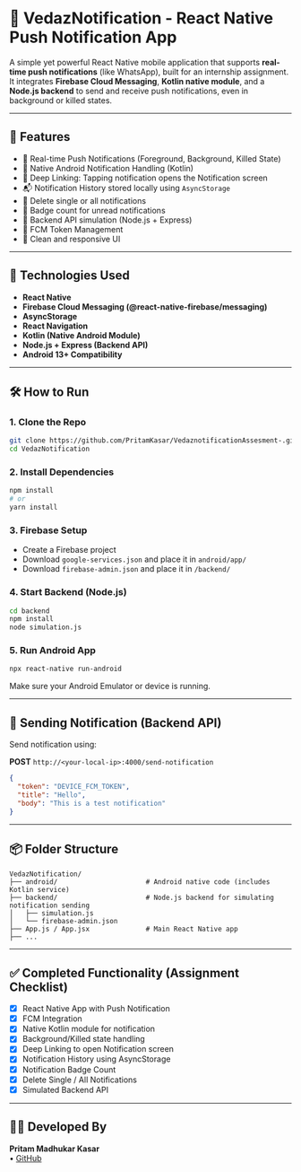 # 📱 VedazNotification - React Native Push Notification App

A simple yet powerful React Native mobile application that supports **real-time push notifications** (like WhatsApp), built for an internship assignment. It integrates **Firebase Cloud Messaging**, **Kotlin native module**, and a **Node.js backend** to send and receive push notifications, even in background or killed states.

---

## 🚀 Features

- 🔔 Real-time Push Notifications (Foreground, Background, Killed State)
- 🔄 Native Android Notification Handling (Kotlin)
- 🔗 Deep Linking: Tapping notification opens the Notification screen
- 📬 Notification History stored locally using `AsyncStorage`
- 🧹 Delete single or all notifications
- 🔢 Badge count for unread notifications
- 🧪 Backend API simulation (Node.js + Express)
- 🔐 FCM Token Management
- 🎨 Clean and responsive UI

---

## 🧰 Technologies Used

- **React Native**
- **Firebase Cloud Messaging (@react-native-firebase/messaging)**
- **AsyncStorage**
- **React Navigation**
- **Kotlin (Native Android Module)**
- **Node.js + Express (Backend API)**
- **Android 13+ Compatibility**

---

## 🛠️ How to Run

### 1. Clone the Repo

```bash
git clone https://github.com/PritamKasar/VedaznotificationAssesment-.git
cd VedazNotification
```

### 2. Install Dependencies

```bash
npm install
# or
yarn install
```

### 3. Firebase Setup

- Create a Firebase project
- Download `google-services.json` and place it in `android/app/`
- Download `firebase-admin.json` and place it in `/backend/`

### 4. Start Backend (Node.js)

```bash
cd backend
npm install
node simulation.js
```

### 5. Run Android App

```bash
npx react-native run-android
```

Make sure your Android Emulator or device is running.

---

## 📡 Sending Notification (Backend API)

Send notification using:

**POST** `http://<your-local-ip>:4000/send-notification`

```json
{
  "token": "DEVICE_FCM_TOKEN",
  "title": "Hello",
  "body": "This is a test notification"
}
```

---

## 📦 Folder Structure

```
VedazNotification/
├── android/                      # Android native code (includes Kotlin service)
├── backend/                      # Node.js backend for simulating notification sending
│   ├── simulation.js
│   └── firebase-admin.json
├── App.js / App.jsx              # Main React Native app
├── ...
```

---

## ✅ Completed Functionality (Assignment Checklist)

- [x] React Native App with Push Notification
- [x] FCM Integration
- [x] Native Kotlin module for notification
- [x] Background/Killed state handling
- [x] Deep Linking to open Notification screen
- [x] Notification History using AsyncStorage
- [x] Notification Badge Count
- [x] Delete Single / All Notifications
- [x] Simulated Backend API

---

## 👨‍💻 Developed By

**Pritam Madhukar Kasar**  
• [GitHub](https://github.com/PritamKasar)
